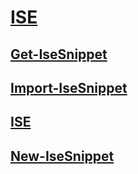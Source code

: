 #  [ISE]()
##  [Get-IseSnippet](Get-IseSnippet.md)
##  [Import-IseSnippet](Import-IseSnippet.md)
##  [ISE](ISE.md)
##  [New-IseSnippet](New-IseSnippet.md)
